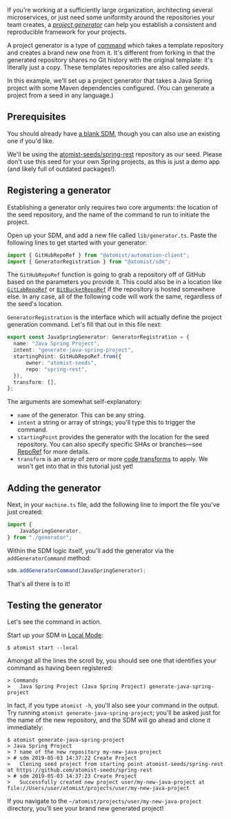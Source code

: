 If you're working at a sufficiently large organization, architecting several microservices, or just need some uniformity around the repositories your team creates, a [_project generator_](/developer/create/) can help you establish a consistent and reproducible framework for your projects.

A project generator is a type of [command](/developer/commands/) which takes a template repository and creates a brand new one from it. It's different from forking in that the generated repository shares no Git history with the original template: it's literally just a copy. These templates repositories are also called _seeds_.

In this example, we'll set up a project generator that takes a Java Spring project with some Maven dependencies configured. (You can generate a project from a seed in any language.)

## Prerequisites

You should already have [a blank SDM](/developer/sdm/#creating-an-sdm-project), though you can also use an existing one if you'd like.

We'll be using the [atomist-seeds/spring-rest](https://github.com/atomist-seeds/spring-rest) repository as our seed. Please don't use this seed for your own Spring projects, as this is just a demo app (and likely full of outdated packages!).

## Registering a generator

Establishing a generator only requires two core arguments: the location of the seed repository, and the name of the command to run to initiate the project.

Open up your SDM, and add a new file called `lib/generator.ts`. Paste the following lines to get started with your generator:

```typescript
import { GitHubRepoRef } from "@atomist/automation-client";
import { GeneratorRegistration } from "@atomist/sdm";
```

The `GitHubRepoRef` function is going to grab a repository off of GitHub based on the parameters you provide it. This could also be in a location like [`GitLabRepoRef`](https://atomist.github.io/automation-client/modules/_operations_common_gitlabreporef_.html) or [`BitBucketRepoRef`](https://atomist.github.io/automation-client/modules/_operations_common_bitbucketreporef_.html) if the repository is hosted somewhere else. In any case, all of the following code will work the same, regardless of the seed's location.

`GeneratorRegistration` is the interface which will actually define the project generation command. Let's fill that out in this file next:

```typescript
export const JavaSpringGenerator: GeneratorRegistration = {
  name: "Java Spring Project",
  intent: "generate-java-spring-project",
  startingPoint: GitHubRepoRef.from({
      owner: "atomist-seeds",
      repo: "spring-rest",
  }),
  transform: [],
};
```

The arguments are somewhat self-explanatory:

* `name` of the generator. This can be any string.
* `intent` a string or array of strings; you'll type this to trigger the command.
* `startingPoint` provides the generator with the location for the seed repository. You can also specify specific SHAs or branches—see [RepoRef](reporef.md) for more details.
* `transform` is an array of zero or more [code transforms](transform.md) to apply. We won't get into that in this tutorial just yet!

## Adding the generator

Next, in your `machine.ts` file, add the following line to import the file you've just created:

```typescript
import {
    JavaSpringGenerator,
} from "./generator";
```

Within the SDM logic itself, you'll add the generator via the `addGeneratorCommand` method:

```typescript
sdm.addGeneratorCommand(JavaSpringGenerator);
```

That's all there is to it!

## Testing the generator

Let's see the command in action.

Start up your SDM in [Local Mode](/developer/local/):

```
$ atomist start --local
```

Amongst all the lines the scroll by, you should see one that identifies your command as having been registered:

```
> Commands
>   Java Spring Project (Java Spring Project) generate-java-spring-project
```

In fact, if you type `atomist -h`, you'll also see your command in the output. Try running `atomist generate-java-spring-project`; you'll be asked just for the name of the new repository, and the SDM will go ahead and clone it immediately:

```
$ atomist generate-java-spring-project
> Java Spring Project
> ? name of the new repository my-new-java-project
> # sdm 2019-05-03 14:37:22 Create Project
>   Cloning seed project from starting point atomist-seeds/spring-rest at https://github.com/atomist-seeds/spring-rest
> # sdm 2019-05-03 14:37:23 Create Project
>   Successfully created new project user/my-new-java-project at file://Users/user/atomist/projects/user/my-new-java-project
```

If you navigate to the `~/atomist/projects/user/my-new-java-project` directory, you'll see your brand new generated project!
